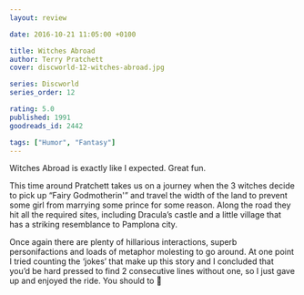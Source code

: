 ```yaml
---
layout: review

date: 2016-10-21 11:05:00 +0100

title: Witches Abroad
author: Terry Pratchett
cover: discworld-12-witches-abroad.jpg

series: Discworld
series_order: 12

rating: 5.0
published: 1991
goodreads_id: 2442

tags: ["Humor", "Fantasy"]
---
```


Witches Abroad is exactly like I expected. Great fun.

<!--more-->

This time around Pratchett takes us on a journey when the 3 witches decide to pick up “Fairy Godmotherin'” and travel the width of the land to prevent some girl from marrying some prince for some reason. Along the road they hit all the required sites, including Dracula’s castle and a little village that has a striking resemblance to Pamplona city.

Once again there are plenty of hillarious interactions, superb personifactions and loads of metaphor molesting to go around. At one point I tried counting the ‘jokes’ that make up this story and I concluded that you’d be hard pressed to find 2 consecutive lines without one, so I just gave up and enjoyed the ride. You should to 🙂
